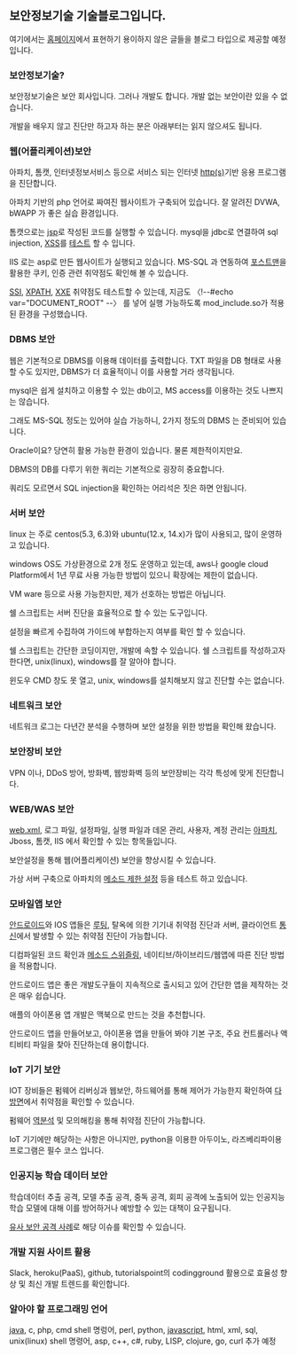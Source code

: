 ## 보안정보기술 기술블로그입니다.

여기에서는  [홈페이지](https://boanit.kr)에서 표현하기 용이하지 않은 글들을 블로그 타입으로 제공할 예정입니다.

### 보안정보기술?

보안정보기술은 보안 회사입니다. 그러나 개발도 합니다. 개발 없는 보안이란 있을 수 없습니다.

개발을 배우지 않고 진단만 하고자 하는 분은 아래부터는 읽지 않으셔도 됩니다.

### 웹(어플리케이션)보안

아파치, 톰캣, 인터넷정보서비스 등으로 서비스 되는 인터넷 [http(s)](./letsencrypt)기반 응용 프로그램을 진단합니다.

아파치 기반의 php 언어로 짜여진 웹사이트가 구축되어 있습니다. 잘 알려진 DVWA, bWAPP 가 좋은 실습 환경입니다.

톰캣으로는 [jsp](./egov)로 작성된 코드를 실행할 수 있습니다. mysql을 jdbc로 연결하여 sql injection, [XSS](./lucy-xss-filter)를 [테스트](./jstl-xss-prevention) 할 수 입니다.

IIS 로는 asp로 만든 웹사이트가 실행되고 있습니다. MS-SQL 과 연동하여 [포스트맨](./postman)을 활용한 쿠키, 인증 관련 취약점도 확인해 볼 수 있습니다.

[SSI](./ssi), [XPATH](./bwapp), [XXE](./xxe) 취약점도 테스트할 수 있는데, 지금도 〈!--#echo var="DOCUMENT_ROOT" --〉 를 넣어 실행 가능하도록 mod_include.so가 적용된 환경을 구성했습니다.

### DBMS 보안

웹은 기본적으로 DBMS를 이용해 데이터를 출력합니다. TXT 파일을 DB 형태로 사용할 수도 있지만, DBMS가 더 효율적이니 이를 사용할 거라 생각됩니다.

mysql은 쉽게 설치하고 이용할 수 있는 db이고, MS access를 이용하는 것도 나쁘지는 않습니다.

그래도 MS-SQL 정도는 있어야 실습 가능하니, 2가지 정도의 DBMS 는 준비되어 있습니다.

Oracle이요? 당연히 활용 가능한 환경이 있습니다. 물론 제한적이지만요.

DBMS의 DB를 다루기 위한 쿼리는 기본적으로 굉장히 중요합니다.

쿼리도 모르면서 SQL injection을 확인하는 어리석은 짓은 하면 안됩니다.

### 서버 보안

linux 는 주로 centos(5.3, 6.3)와 ubuntu(12.x, 14.x)가 많이 사용되고, 많이 운영하고 있습니다.

windows OS도 가상환경으로 2개 정도 운영하고 있는데, aws나 google cloud Platform에서 1년 무료 사용 가능한 방법이 있으니 확장에는 제한이 없습니다.

VM ware 등으로 사용 가능한지만, 제가 선호하는 방법은 아닙니다.

쉘 스크립트는 서버 진단을 효율적으로 할 수 있는 도구입니다.

설정을 빠르게 수집하여 가이드에 부합하는지 여부를 확인 할 수 있습니다.

쉘 스크립트는 간단한 코딩이지만, 개발에 속할 수 있습니다. 쉘 스크립트를 작성하고자 한다면, unix(linux), windows를 잘 알아야 합니다.

윈도우 CMD 창도 못 열고, unix, windows를 설치해보지 않고 진단할 수는 없습니다.

### 네트워크 보안

네트워크 로그는 다년간 분석을 수행하며 보안 설정을 위한 방법을 확인해 왔습니다.

### 보안장비 보안

VPN 이나, DDoS 방어, 방화벽, 웹방화벽 등의 보안장비는 각각 특성에 맞게 진단합니다.

### WEB/WAS 보안

[web.xml](./conf/web), 로그 파일, 설정파일, 실행 파일과 데몬 관리, 사용자, 계정 관리는 [아파치](./apache_header), Jboss, 톰캣, IIS 에서 확인할 수 있는 항목들입니다.

보안설정을 통해 웹(어플리케이션) 보안을 향상시킬 수 있습니다.

가상 서버 구축으로 아파치의 [메소드 제한 설정](./method) 등을 테스트 하고 있습니다.

### 모바일앱 보안

[안드로이드](./android_exported_true)와 IOS 앱들은 [루팅](./android_memorydump), 탈옥에 의한 기기내 취약점 진단과 서버, 클라이언트 [통신](./ssl/pinning)에서 발생할 수 있는 취약점 진단이 가능합니다.

디컴파일된 코드 확인과 [메소드 스위즐링](./cycript), 네이티브/하이브리드/웹앱에 따른 진단 방법을 적용합니다.

안드로이드 앱은 좋은 개발도구들이 지속적으로 출시되고 있어 간단한 앱을 제작하는 것은 매우 쉽습니다.

애플의 아이폰용 앱 개발은 맥북으로 만드는 것을 추천합니다.

안드로이드 앱을 만들어보고, 아이폰용 앱을 만들어 봐야 기본 구조, 주요 컨트롤러나 액티비티 파일을 찾아 진단하는데 용이합니다.

### IoT 기기 보안

IOT 장비들은 펌웨어 리버싱과 웹보안, 하드웨어를 통해 제어가 가능한지 확인하여 [다방면](./conf/ble)에서 취약점을 확인할 수 있습니다.

펌웨어 [역분석](./conf/fmk) 및 모의해킹을 통해 취약점 진단이 가능합니다.

IoT 기기에만 해당하는 사항은 아니지만, python을 이용한 아두이노, 라즈베리파이용 프로그램은 필수 코스 입니다.

### 인공지능 학습 데이터 보안

학습데이터 추출 공격, 모델 추출 공격, 중독 공격, 회피 공격에 노출되어 있는 인공지능 학습 모델에 대해 이를 방어하거나 예방할 수 있는 대책이 요구됩니다.

[유사 보안 공격 사례](./secure/ai)로 해당 이슈를 확인할 수 있습니다.

### 개발 지원 사이트 활용

Slack, heroku(PaaS), github, tutorialspoint의 codingground 활용으로 효율성 향상 및 최신 개발 트렌드를 확인합니다.

### 알아야 할 프로그래밍 언어

[java](./secure/java), c, php, cmd shell 명렁어, perl, python, [javascript](./conf/js), html, xml, sql, unix(linux) shell 명령어, asp, c++, c#, ruby, LISP, clojure, go, curl 추가 예정
